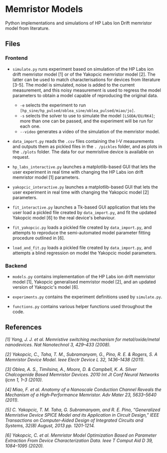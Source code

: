 # Memristor Models

Python implementations and simulations of HP Labs Ion Drift memristor model from literature.

## Files

### Frontend

- `simulate.py` runs experiment based on simulation of the HP Labs ion drift memristor model [1] or of the Yakopcic
  memristor model [2]. The latter can be used to match characterisations for devices from literature [3-5]. The model is
  simulated, noise is added to the current measurement, and this noisy measurement is used to regress the model
  parameters to obtain a model capable of reproducing the original data.

    - `-e` selects the experiment to run `[hp_sine/hp_pulsed/oblea_sine/oblea_pulsed/miao/jo]`.
    - `-s` selects the solver to use to simulate the model `[LSODA/EU/RK4]`; more than one can be passed, and the
      experiment will be run for each one.
    - `--video` generates a video of the simulation of the memristor model.

- `data_import.py`  reads the `.csv` files containing the I-V measurements and outputs them as pickled files in
  the `. /pickles` folder, and as plots in the `./plots` folder. The data for our memristive device is available on
  request.

- `hp_labs_interactive.py` launches a matplotlib-based GUI that lets the user experiment in real time with changing the
  HP Labs ion drift memristor model [1] parameters.

- `yakopcic_interactive.py` launches a matplotlib-based GUI that lets the user experiment in real time with changing the
  Yakopcic model [2] parameters.

- `fit_interactive.py` launches a Tk-based GUI application that lets the user load a pickled file created by
  `data_import.py`, and fit the updated Yakopcic model [6] to the real device's behaviour.

- `fit_yakopcic.py` loads a pickled file created by `data_import.py`, and attempts to reproduce the semi-automated model
  parameter fitting procedure outlined in [6].

- `load_and_fit.py` loads a pickled file created by `data_import.py`, and attempts a blind regression on model the
  Yakopcic model parameters.

### Backend

- `models.py` contains implementation of the HP Labs ion drift memristor model [1], Yakopcic generalised memristor
  model [2], and an updated version of Yakopcic's model [6].

- `experiments.py` contains the experiment definitions used by `simulate.py`.

- `functions.py` contains various helper functions used throughout the code.

## References

*[1] Yang, J. J. et al. Memristive switching mechanism for metal/oxide/metal nanodevices. Nat Nanotechnol 3, 429–433
(2008).*

*[2] Yakopcic, C., Taha, T. M., Subramanyam, G., Pino, R. E. & Rogers, S. A Memristor Device Model. Ieee Electr Device L
32, 1436–1438 (2011).*

*[3] Oblea, A. S., Timilsina, A., Moore, D. & Campbell, K. A. Silver Chalcogenide Based Memristor Devices. 2010 Int Jt
Conf Neural Networks Ijcnn 1, 1–3 (2010).*

*[4] Miao, F. et al. Anatomy of a Nanoscale Conduction Channel Reveals the Mechanism of a High‐Performance Memristor.
Adv Mater 23, 5633–5640 (2011).*

*[5] C. Yakopcic, T. M. Taha, G. Subramanyam, and R. E. Pino, “Generalized Memristive Device SPICE Model and its
Application in Circuit Design,” IEEE Transactions on Computer-Aided Design of Integrated Circuits and Systems, 32(8)
August, 2013 pp. 1201-1214.*

*[6] Yakopcic, C. et al. Memristor Model Optimization Based on Parameter Extraction From Device Characterization Data.
Ieee T Comput Aid D 39, 1084–1095 (2020).*

  
